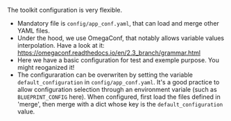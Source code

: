 The toolkit configuration is very flexible. 

- Mandatory file is `config/app_conf.yaml`, that can load and merge other YAML files. 
- Under the hood, we use OmegaConf, that notably allows  variable values interpolation. Have a look at it: https://omegaconf.readthedocs.io/en/2.3_branch/grammar.html
- Here we have a basic configuration for test and exemple purpose.  You might reoganized it!
- The configuraration can be overwriten by setting the variable `default_configuration` in `config/app_conf.yaml`.  It's a good practice to allow configuration selection through an environment variale (such as `BLUEPRINT_CONFIG` here). When configured, first load the files defined in 'merge', then merge with a dict whose key is the `default_configuration` value.